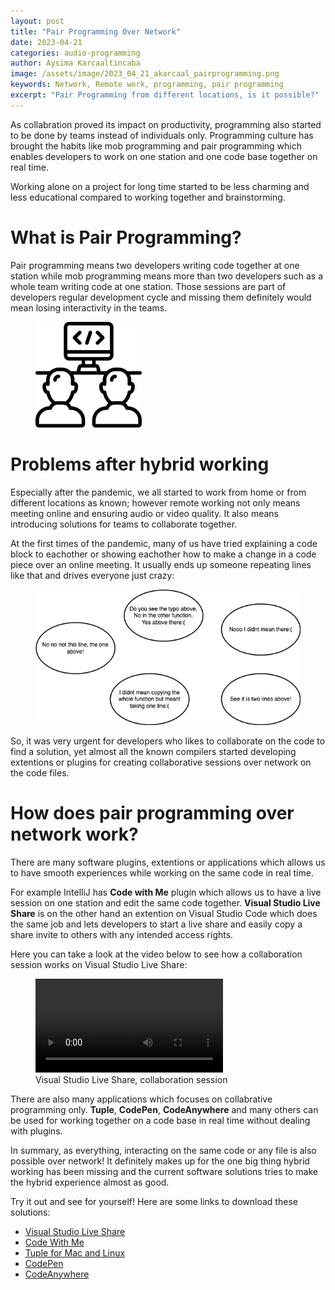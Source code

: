 ```yaml
---
layout: post
title: "Pair Programming Over Network"
date: 2023-04-21
categories: audio-programming
author: Aysima Karcaaltincaba
image: /assets/image/2023_04_21_akarcaal_pairprogramming.png
keywords: Network, Remote work, programming, pair programming
excerpt: "Pair Programming from different locations, is it possible?"
---
```



As collabration proved its impact on productivity, programming also started to be done by teams instead of individuals only. Programming culture has brought the habits like mob programming and pair programming which enables developers to work on one station and one code base together on real time.

Working alone on a project for long time started to be less charming and less educational compared to working together and brainstorming. 

# What is Pair Programming?


Pair programming means two developers writing code together at one station while mob programming means more than two developers such as a whole team writing code at one station. Those sessions are part of developers regular development cycle and missing them definitely would mean losing interactivity in the teams.

<figure style="float: none">
   <img
      src="/assets/image/2023_04_21_akarcaal_pairprogramming.png" width="40%" />
   <figcaption></figcaption>
</figure>

# Problems after hybrid working

Especially after the pandemic, we all started to work from home or from different locations as known; however remote working not only means meeting online and ensuring audio or video quality. It also means introducing solutions for teams to collaborate together. 

At the first times of the pandemic, many of us have tried explaining a code block to eachother or showing eachother how to make a change in a code piece over an online meeting.
It usually ends up someone repeating lines like that and drives everyone just crazy:

<figure style="float: none">
   <img
      src="/assets/image/2023_04_21_akarcaal_voices.png" />
</figure>

So, it was very urgent for developers who likes to collaborate on the code to find a solution, yet almost all the known compilers started developing extentions or plugins for creating collaborative sessions over network on the code files.

# How does pair programming over network work?

There are many software plugins, extentions or applications which allows us to have smooth experiences while working on the same code in real time. 

For example IntelliJ has **Code with Me** plugin which allows us to have a live session on one station and edit the same code together. **Visual Studio Live Share**​ is on the other hand an extention on Visual Studio Code which does the same job and lets developers to start a live share and easily copy a share invite to others with any intended access rights.

Here you can take a look at the video below to see how a collaboration session works on Visual Studio Live Share:

<figure>
  <video style="float: none" controls>
    <source src="https://www.uio.no/english/studies/programmes/mct-master/blog/assets/video/2023_04_21_akarcaal_collabrative-session.mp4" type='video/mp4'>
  </video>
  <figcaption>Visual Studio Live Share, collaboration session</figcaption>
</figure>

There are also many applications which focuses on collabrative programming only. **Tuple**​, **CodePen**​, **CodeAnywhere** and many others can be used for working together on a code base in real time without dealing with plugins.

In summary, as everything, interacting on the same code or any file is also possible over network! It definitely makes up for the one big thing hybrid working has been missing and the current software solutions tries to make the hybrid experience almost as good. 

Try it out and see for yourself!
Here are some links to download these solutions:
- [Visual Studio Live Share](https://learn.microsoft.com/en-us/visualstudio/liveshare/use/install-live-share-visual-studio-code)
- [Code With Me](https://www.jetbrains.com/help/idea/code-with-me.html)
- [Tuple for Mac and Linux](https://tuple.app/downloads/)
- [CodePen](https://codepen.io/hmert/pen/MBgNpL)
- [CodeAnywhere](https://codeanywhere.com/)